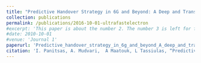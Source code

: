 ```yaml
---
title: "Predictive Handover Strategy in 6G and Beyond: A Deep and Transfer Learning Approach"
collection: publications
permalink: /publications/2016-10-01-ultrafastelectron
#excerpt: 'This paper is about the number 2. The number 3 is left for future work.'
#date: 2010-10-01
#venue: 'Journal 1'
paperurl: 'Predictive_handover_strategy_in_6g_and_beyond_A_deep_and_transfer_learning_approach.pdf'
citation: 'I. Panitsas, A. Mudvari,  A Maatouk, L Tassiulas, “Predictive Handover Strategy in 6G and Beyond: A Deep and Transfer Learning Approach” arXiv preprint arXiv:2404.08113, 2024, in submission'
---
```




